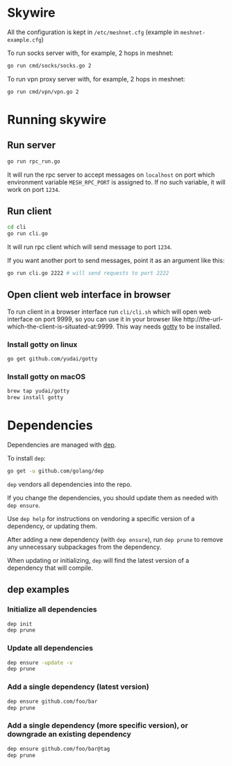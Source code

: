 Skywire
=======

All the configuration is kept in `/etc/meshnet.cfg` (example in `meshnet-example.cfg`)

To run socks server with, for example, 2 hops in meshnet:

```sh
go run cmd/socks/socks.go 2
```

To run vpn proxy server with, for example, 2 hops in meshnet:

```sh
go run cmd/vpn/vpn.go 2
```


# Running skywire

## Run server

```sh
go run rpc_run.go
```

It will run the rpc server to accept messages on `localhost` on port which
environment variable `MESH_RPC_PORT` is assigned to.
If no such variable, it will work on port `1234`.

## Run client

```sh
cd cli
go run cli.go
```

It will run rpc client which will send message to port `1234`.

If you want another port to send messages, point it as an argument like this:

```sh
go run cli.go 2222 # will send requests to port 2222
```

## Open client web interface in browser

To run client in a browser interface run `cli/cli.sh` which will open web interface on port 9999,
so you can use it in your browser like http://the-url-which-the-client-is-situated-at:9999.
This way needs [gotty](https://github.com/yudai/gotty) to be installed.

### Install gotty on linux

```sh
go get github.com/yudai/gotty
```

### Install gotty on macOS

```sh
brew tap yudai/gotty
brew install gotty
```

# Dependencies

Dependencies are managed with [dep](https://github.com/golang/dep).

To install `dep`:

```sh
go get -u github.com/golang/dep
```

`dep` vendors all dependencies into the repo.

If you change the dependencies, you should update them as needed with `dep ensure`.

Use `dep help` for instructions on vendoring a specific version of a dependency, or updating them.

After adding a new dependency (with `dep ensure`), run `dep prune` to remove any unnecessary subpackages from the dependency.

When updating or initializing, `dep` will find the latest version of a dependency that will compile.

## dep examples

### Initialize all dependencies

```sh
dep init
dep prune
```

### Update all dependencies

```sh
dep ensure -update -v
dep prune
```

### Add a single dependency (latest version)

```sh
dep ensure github.com/foo/bar
dep prune
```

### Add a single dependency (more specific version), or downgrade an existing dependency

```sh
dep ensure github.com/foo/bar@tag
dep prune
```
